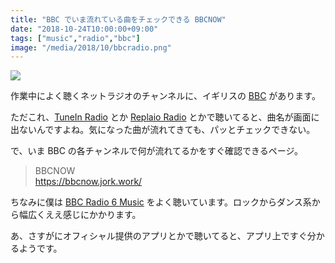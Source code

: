 ```yaml
---
title: "BBC でいま流れている曲をチェックできる BBCNOW"
date: "2018-10-24T10:00:00+09:00"
tags: ["music","radio","bbc"]
image: "/media/2018/10/bbcradio.png"
---
```


![](/media/2018/10/bbcradio.png)

作業中によく聴くネットラジオのチャンネルに、イギリスの [BBC](https://www.bbc.co.uk/sounds) があります。

ただこれ、[TuneIn Radio](https://tunein.com/) とか [Replaio Radio](https://repla.io/) とかで聴いてると、曲名が画面に出ないんですよね。気になった曲が流れてきても、パッとチェックできない。

で、いま BBC の各チャンネルで何が流れてるかをすぐ確認できるページ。

> BBCNOW  
> <https://bbcnow.jork.work/>

ちなみに僕は [BBC Radio 6 Music](https://www.bbc.co.uk/6music) をよく聴いています。ロックからダンス系から幅広くええ感じにかかります。

あ、さすがにオフィシャル提供のアプリとかで聴いてると、アプリ上ですぐ分かるようです。
